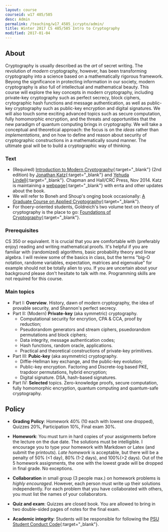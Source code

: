 ```yaml
---
layout: course
courseid: w17 485/585
desc: Admin
permalink: /teaching/w17_4585_icrypto/admin/
title: Winter 2017 CS 485/585 Intro to Cryptography
modified: 2017-01-04
---
```



## About

<!-- ### Course Description -->

Cryptography is usually described as the _art_ of secret writing. The
revolution of _modern_ cryptography, however, has been transforming
cryptography into a science based on a mathematically rigorous
framework. Beyong the significance in protecting information in our
society, modern cryptography is also full of intellectual and
mathematical beauty. This course will explore the key concepts in
modern cryptography, including private-key cryptography such as
perfect secrecy, block ciphers, crytographic hash functions and
message authentication, as well as public-key cryptography such as
public-key encryption and digital signatures. We will also touch some
exciting advanced topics such as secure computation, fully homomorphic
encryption, and the threats and opportunities that the new paradigm of
quantum computing brings in cryptography. We will take a conceptual
and theoretical approach: the focus is on the _ideas_ rather than
_implementations_, and on how to define and reason about security of
cryptographic constructions in a mathematically sound manner. The
ultimate goal will be to build a cryptographic way of thinking.

### Text

* (Required) [Introduction to Modern
Cryptography](http://www.cs.umd.edu/~jkatz/imc.html){:target="_blank"}
(2nd edition) by [Jonathan
Katz](http://www.cs.umd.edu/~jkatz){:target="_blank"} and [Yehuda
Lindell](http://u.cs.biu.ac.il/~lindell/){:target="_blank"}.  Chapman
and Hall/CRC Press, Nov 2014. Katz is maintaining a
[webpage](http://www.cs.umd.edu/~jkatz/imc.html){:target="_blank"} with
errta and other updates about the book.
* We will refer to Boneh and Shoup's onging book occasionally:
[A Graduate Course on Applied Cryptography](https://crypto.stanford.edu/~dabo/cryptobook/){:target="_blank"}.
* For thoery-oriented students, Goldreich's two volume text on theory
  of cryptography is the place to go: [Foundations of
  Cryptography](http://www.wisdom.weizmann.ac.il/~oded/foc-book.html){:target="_blank"}.


### Prerequisites

CS 350 or equivalent. It is crucial that you are comfortable with
(preferably enjoy) reading and writing mathematical proofs. It's
helpful if you are familiar with (randomized) algorithms, basic
probability theory and linear algebra. I will review some of the
basics in class, but the terms "big-O notation, randome variables,
expectation, matrices and eigenvalue" for example should not be
totally alien to you. If you are uncertain about your background
please don't hesitate to talk with me. Programming skills are not
required for this course.

### Main topics

* Part I: **Overview**. History, dawn of modern cryptography, the idea of provable
security, and Shannon's perfect secrecy.
* Part II: (Modern) **Private-key** (aka symmetric) cryptography.
  * Computational security for encrytion, CPA & CCA, proof by reduction;
  * Pseudorandom generators and stream ciphers, psuedorandom permutations and block ciphers;
  * Data integrity, message authentication codes; 
  * Hash functions, random oracle, applications.
  * Practical and theoretical constructions of private-key primitives.
* Part III: **Pubic-key** (aka asymmetric) cryptography.
  * Diffie-Hellman key exchange, and the public-key evolution;
  * Public-key encryption. Factoring and Discrete-log based PKE, trapdoor permutations, hybrid encryption;
  * Digital signature. DSA, hash-based signatures. 
* Part IV: **Selected** topics. Zero-knowledge proofs, secure computation, fully homomorphic encryption, quantum computing and quantum-safe cryptography. 

## Policy


* **Grading Policy**: Homework 40% (10 each with lowest one dropped),
     Quizzes 20%, Participation 10%, Final exam 30%.

* **Homework**: You must turn in hard copies of your assignments
     before the lecture on the due date. The solutions must be
     intelligible. I encourage you to type your homework with Markdown
     or Latex (and submit the printouts). _Late homework_ is
     acceptable, but there will be a penalty of 50% (<1 day), 80% (1-2
     days), and 100%(>2 days). Out of the 5 homework assignments, the
     one with the lowest grade will be dropped in final grade. No
     exceptions.

* **Collaboration** in small group (3 people max.) on homework
     problems is _highly encouraged_. However, each person must write
     up their solutions independently. For each problem that you have
     collaborated with others, you must list the names of your
     collaborators.

* **Quiz and exam**: Quizzes are closed book. You are allowed to bring
    in two double-sided pages of notes for the final exam.

*  **Academic integrity**: Students will be responsible for following the [PSU Student Conduct Code](http://www.pdx.edu/dos/codeofconduct){:target="_blank"}. 
